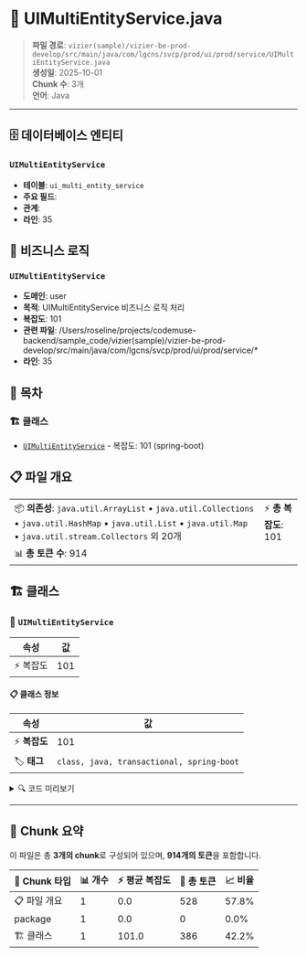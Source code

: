 # 📄 UIMultiEntityService.java

> **파일 경로**: `vizier(sample)/vizier-be-prod-develop/src/main/java/com/lgcns/svcp/prod/ui/prod/service/UIMultiEntityService.java`  
> **생성일**: 2025-10-01  
> **Chunk 수**: 3개  
> **언어**: Java
---


## 🗄️ 데이터베이스 엔티티

### `UIMultiEntityService`
- **테이블**: `ui_multi_entity_service`
- **주요 필드**: 
- **관계**: 
- **라인**: 35


## 💼 비즈니스 로직

### `UIMultiEntityService`
- **도메인**: user
- **목적**: UIMultiEntityService 비즈니스 로직 처리
- **복잡도**: 101
- **관련 파일**: /Users/roseline/projects/codemuse-backend/sample_code/vizier(sample)/vizier-be-prod-develop/src/main/java/com/lgcns/svcp/prod/ui/prod/service/*
- **라인**: 35


## 📑 목차

### 🏗️ 클래스
- [`UIMultiEntityService`](#class-uimultientityservice) - 복잡도: 101 (spring-boot)

## 📋 파일 개요

| | |
|--|--|
| 📦 **의존성**: `java.util.ArrayList` • `java.util.Collections` • `java.util.HashMap` • `java.util.List` • `java.util.Map` • `java.util.stream.Collectors` 외 20개 | ⚡ **총 복잡도**: 101 |
| 📊 **총 토큰 수**: 914 |  |



## 🏗️ 클래스

### <a id="class-uimultientityservice"></a>🎯 `UIMultiEntityService`

| 속성 | 값 |
|------|----|
| ⚡ 복잡도 | 101 |



#### 📋 클래스 정보

| 속성 | 값 |
|------|----|
| ⚡ **복잡도** | 101 || 📍 **라인 범위** | 35-35 |
| 🏷️ **태그** | `class, java, transactional, spring-boot` || 🏗️ **프레임워크** | `spring-boot` |

<details>
<summary>🔍 코드 미리보기</summary>

```java
public class UIMultiEntityService {

	private final CommonDao commonDao;

	private static final int MAXIMUM_ENTITY_OF_SINGLE_RELATION = 1;

	public List<SelectOptionDto> retrieveSearchInfo() {
		return commonDao.selectList("Ui-multiEntity.retrieveMultiEntitySearchInfo");
	}

	public PageResult<?> retrieveMultiEntityList(SearchMultiEntityReqDto reqDto) {
		return commonDao.selectPagedList("Ui-multiEntity.retrieveMultiEntityList", reqDto);
	}

	public MultiEntityDto retrieveMultiEntityDetail(String entityCode, String entityTypeCode, String langCode) {
		EntityTypeCode typeCode = EntityTypeCode.getEnumFromCode(entityTypeCode);
		Map<String, Object> params = new HashMap<>();
		params.put("entityCode", entityCode);
		params.put("langCode", langCode);
		return switch (typeCode) {
		case EBL -> c...
```

**Chunk 정보**
- 🆔 **ID**: `10695b770d9e`
- 📍 **라인**: 35-35
- 📊 **토큰**: 386
- 🏷️ **태그**: `class, java, transactional, spring-boot`

</details>

---





## 🧩 Chunk 요약

이 파일은 총 **3개의 chunk**로 구성되어 있으며, **914개의 토큰**을 포함합니다.

| 🧩 Chunk 타입 | 📊 개수 | ⚡ 평균 복잡도 | 📝 총 토큰 | 📈 비율 |
|---------------|--------|-------------|----------|--------|
| 📋 파일 개요 | 1 | 0.0 | 528 | 57.8% |
| package | 1 | 0.0 | 0 | 0.0% |
| 🏗️ 클래스 | 1 | 101.0 | 386 | 42.2% |


